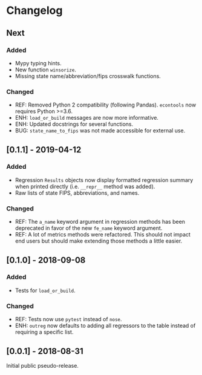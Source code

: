 # Changelog

## Next

### Added
- Mypy typing hints.
- New function `winsorize`.
- Missing state name/abbreviation/fips crosswalk functions.

### Changed
- REF: Removed Python 2 compatibility (following Pandas). `econtools` now
  requires Python >=3.6.
- ENH: `load_or_build` messages are now more informative.
- ENH: Updated docstrings for several functions.
- BUG: `state_name_to_fips` was not made accessible for external use.


## [0.1.1] - 2019-04-12

### Added
- Regression `Results` objects now display formatted regression summary when
  printed directly (i.e. `__repr__` method was added).
- Raw lists of state FIPS, abbreviations, and names.

### Changed
- REF: The `a_name` keyword argument in regression methods has been deprecated in
  favor of the new `fe_name` keyword argument.
- REF: A lot of metrics methods were refactored. This should not impact end users
  but should make extending those methods a little easier.

## [0.1.0] - 2018-09-08

### Added
- Tests for `load_or_build`.

### Changed
- REF: Tests now use `pytest` instead of `nose`.
- ENH: `outreg` now defaults to adding all regressors to the table instead of
  requiring a specific list.


## [0.0.1] - 2018-08-31
Initial public pseudo-release.
